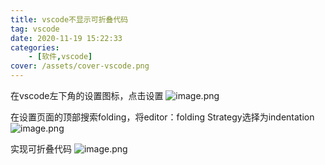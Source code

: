 ```yaml
---
title: vscode不显示可折叠代码
tag: vscode
date: 2020-11-19 15:22:33
categories: 
    - [软件,vscode]
cover: /assets/cover-vscode.png
---
```

在vscode左下角的设置图标，点击设置
![image.png](1.png)

在设置页面的顶部搜索folding，将editor：folding Strategy选择为indentation
![image.png](2.png)

实现可折叠代码
![image.png](3.png)